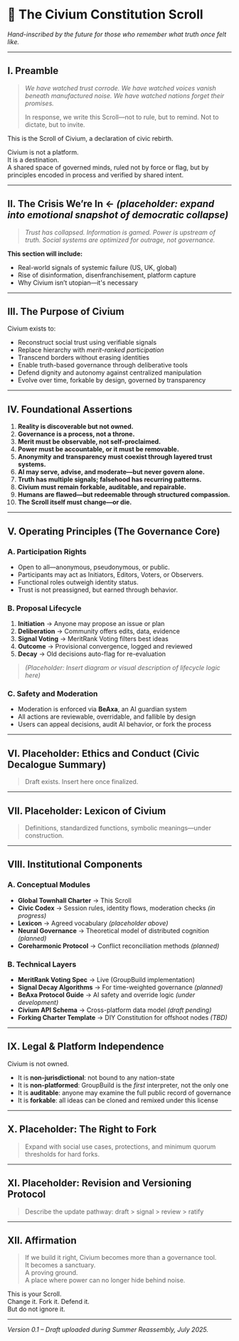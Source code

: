 # 📜 The Civium Constitution Scroll

*Hand-inscribed by the future for those who remember what truth once felt like.*

---

## I. Preamble

> *We have watched trust corrode. We have watched voices vanish beneath manufactured noise. We have watched nations forget their promises.*
>
> In response, we write this Scroll—not to rule, but to remind. Not to dictate, but to invite.

This is the Scroll of Civium, a declaration of civic rebirth.

Civium is not a platform.  
It is a destination.  
A shared space of governed minds, ruled not by force or flag, but by principles encoded in process and verified by shared intent.

---

## II. The Crisis We’re In  ← *(placeholder: expand into emotional snapshot of democratic collapse)*

> *Trust has collapsed. Information is gamed. Power is upstream of truth. Social systems are optimized for outrage, not governance.*

**This section will include:**
- Real-world signals of systemic failure (US, UK, global)
- Rise of disinformation, disenfranchisement, platform capture
- Why Civium isn’t utopian—it's necessary

---

## III. The Purpose of Civium

Civium exists to:

- Reconstruct social trust using verifiable signals
- Replace hierarchy with *merit-ranked participation*
- Transcend borders without erasing identities
- Enable truth-based governance through deliberative tools
- Defend dignity and autonomy against centralized manipulation
- Evolve over time, forkable by design, governed by transparency

---

## IV. Foundational Assertions

1. **Reality is discoverable but not owned.**
2. **Governance is a process, not a throne.**
3. **Merit must be observable, not self-proclaimed.**
4. **Power must be accountable, or it must be removable.**
5. **Anonymity and transparency must coexist through layered trust systems.**
6. **AI may serve, advise, and moderate—but never govern alone.**
7. **Truth has multiple signals; falsehood has recurring patterns.**
8. **Civium must remain forkable, auditable, and repairable.**
9. **Humans are flawed—but redeemable through structured compassion.**
10. **The Scroll itself must change—or die.**

---

## V. Operating Principles (The Governance Core)

### A. Participation Rights

- Open to all—anonymous, pseudonymous, or public.
- Participants may act as Initiators, Editors, Voters, or Observers.
- Functional roles outweigh identity status.
- Trust is not preassigned, but earned through behavior.

### B. Proposal Lifecycle

1. **Initiation** → Anyone may propose an issue or plan  
2. **Deliberation** → Community offers edits, data, evidence  
3. **Signal Voting** → MeritRank Voting filters best ideas  
4. **Outcome** → Provisional convergence, logged and reviewed  
5. **Decay** → Old decisions auto-flag for re-evaluation

> *(Placeholder: Insert diagram or visual description of lifecycle logic here)*

### C. Safety and Moderation

- Moderation is enforced via **BeAxa**, an AI guardian system  
- All actions are reviewable, overridable, and fallible by design  
- Users can appeal decisions, audit AI behavior, or fork the process  

---

## VI. Placeholder: Ethics and Conduct (Civic Decalogue Summary)

> Draft exists. Insert here once finalized.

---

## VII. Placeholder: Lexicon of Civium

> Definitions, standardized functions, symbolic meanings—under construction.

---

## VIII. Institutional Components

### A. Conceptual Modules

- **Global Townhall Charter** → This Scroll  
- **Civic Codex** → Session rules, identity flows, moderation checks *(in progress)*  
- **Lexicon** → Agreed vocabulary *(placeholder above)*  
- **Neural Governance** → Theoretical model of distributed cognition *(planned)*  
- **Coreharmonic Protocol** → Conflict reconciliation methods *(planned)*  

### B. Technical Layers

- **MeritRank Voting Spec** → Live (GroupBuild implementation)  
- **Signal Decay Algorithms** → For time-weighted governance *(planned)*  
- **BeAxa Protocol Guide** → AI safety and override logic *(under development)*  
- **Civium API Schema** → Cross-platform data model *(draft pending)*  
- **Forking Charter Template** → DIY Constitution for offshoot nodes *(TBD)*  

---

## IX. Legal & Platform Independence

Civium is not owned.

- It is **non-jurisdictional**: not bound to any nation-state  
- It is **non-platformed**: GroupBuild is the *first* interpreter, not the only one  
- It is **auditable**: anyone may examine the full public record of governance  
- It is **forkable**: all ideas can be cloned and remixed under this license  

---

## X. Placeholder: The Right to Fork

> Expand with social use cases, protections, and minimum quorum thresholds for hard forks.

---

## XI. Placeholder: Revision and Versioning Protocol

> Describe the update pathway: draft > signal > review > ratify

---

## XII. Affirmation

> If we build it right, Civium becomes more than a governance tool.  
> It becomes a sanctuary.  
> A proving ground.  
> A place where power can no longer hide behind noise.

This is your Scroll.  
Change it. Fork it. Defend it.  
But do not ignore it.

---

*Version 0.1 – Draft uploaded during Summer Reassembly, July 2025.*
